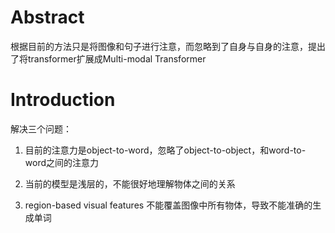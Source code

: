 # Abstract

根据目前的方法只是将图像和句子进行注意，而忽略到了自身与自身的注意，提出了将transformer扩展成Multi-modal Transformer

# Introduction

解决三个问题：

1. 目前的注意力是object-to-word，忽略了object-to-object，和word-to-word之间的注意力

2. 当前的模型是浅层的，不能很好地理解物体之间的关系
3. region-based visual features 不能覆盖图像中所有物体，导致不能准确的生成单词